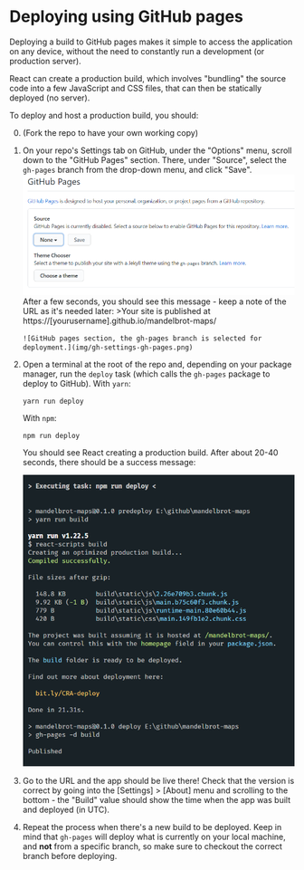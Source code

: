 # Deploying using GitHub pages

Deploying a build to GitHub pages makes it simple to access the application on any device, without the need to constantly run a development (or production server).

React can create a production build, which involves "bundling" the source code into a few JavaScript and CSS files, that can then be statically deployed (no server).

To deploy and host a production build, you should:

0.  (Fork the repo to have your own working copy)

1.  On your repo's Settings tab on GitHub, under the "Options" menu, scroll down to the "GitHub Pages" section. There, under "Source", select the `gh-pages` branch from the drop-down menu, and click "Save".
    ![GitHub pages section, no branch selected for deployment.](img/gh-settings-gh-pages-none.png)
    After a few seconds, you should see this message - keep a note of the URL as it's needed later: >Your site is published at https://[yourusername].github.io/mandelbrot-maps/

        ![GitHub pages section, the gh-pages branch is selected for deployment.](img/gh-settings-gh-pages.png)

2.  Open a terminal at the root of the repo and, depending on your package manager, run the `deploy` task (which calls the `gh-pages` package to deploy to GitHub). With `yarn`:

        yarn run deploy

    With `npm`:

        npm run deploy

    You should see React creating a production build. After about 20-40 seconds, there should be a success message:

    ![Successful deployment to GitHub pages](img/deploy.png)

3.  Go to the URL and the app should be live there! Check that the version is correct by going into the [Settings] > [About] menu and scrolling to the bottom - the "Build" value should show the time when the app was built and deployed (in UTC).

4.  Repeat the process when there's a new build to be deployed.
    Keep in mind that `gh-pages` will deploy what is currently on your local machine, and **not** from a specific branch, so make sure to checkout the correct branch before deploying.
